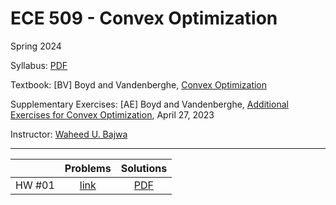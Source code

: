 # ECE 509 - Convex Optimization
Spring 2024

Syllabus: [PDF](./syllabus.pdf)

Textbook: [BV] Boyd and Vandenberghe, [Convex Optimization](https://stanford.edu/~boyd/cvxbook/)

Supplementary Exercises: [AE] Boyd and Vandenberghe, [Additional Exercises for Convex Optimization](https://github.com/cvxgrp/cvxbook_additional_exercises), April 27, 2023 

Instructor: [Waheed U. Bajwa](https://www.ece.rutgers.edu/Bajwa)

---

|  | Problems | Solutions |
| :---:|:---:|:---:|
| HW #01 | [link](./homeworks/HW1_p.md) | [PDF](./homeworks/HW1.pdf) |



